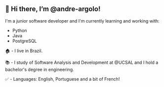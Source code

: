 👋 Hi there, I’m @andre-argolo!
---------------------------
I'm a junior software developer and I'm currently learning and working with:
  - Python
  - Java
  - PostgreSQL

🏠 - I live in Brazil.

📚 - I study of Software Analysis and Development at @UCSAL and I hold a bachelor's degree in engineering. 

✅ - Languages: English, Portuguese and a bit of French!

<!---
andre-argolo/andre-argolo is a ✨ special ✨ repository because its `README.md` (this file) appears on your GitHub profile.
You can click the Preview link to take a look at your changes.
--->
